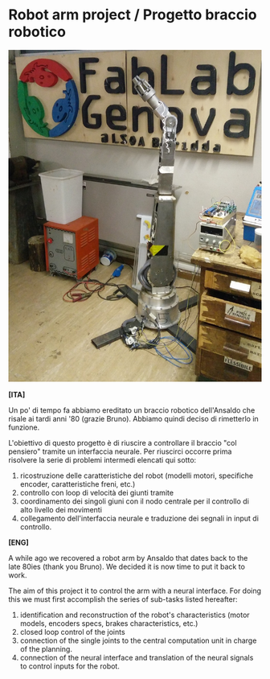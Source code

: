 # Robot arm project / Progetto braccio robotico

![Robot arm](asset-bank/robot-photo.jpg)

**[ITA]**

Un po' di tempo fa abbiamo ereditato un braccio robotico dell'Ansaldo che risale ai tardi anni '80 (grazie Bruno).
Abbiamo quindi deciso di rimetterlo in funzione.

L'obiettivo di questo progetto è di riuscire a controllare il braccio "col pensiero" tramite un interfaccia neurale.
Per riuscirci occorre prima risolvere la serie di problemi intermedi elencati qui sotto:
1. ricostruzione delle caratteristiche del robot (modelli motori, specifiche encoder, caratteristiche freni, etc.)
1. controllo con loop di velocità dei giunti tramite
1. coordinamento dei singoli giuni con il nodo centrale per il controllo di alto livello dei movimenti
1. collegamento dell'interfaccia neurale e traduzione dei segnali in input di controllo.



**[ENG]**

A while ago we recovered a robot arm by Ansaldo that dates back to the late 80ies (thank you Bruno).
We decided it is now time to put it back to work.

The aim of this project it to control the arm with a neural interface.
For doing this we must first accomplish the series of sub-tasks listed hereafter:
1. identification and reconstruction of the robot's characteristics (motor models, encoders specs, brakes characteristics, etc.)
1. closed loop control of the joints
1. connection of the single joints to the central computation unit in charge of the planning.
1. connection of the neural interface and translation of the neural signals to control inputs for the robot.
